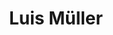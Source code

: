 ---
layout: page
title: Luis Müller
email: luis.mueller@cs.rwth-aachen.de
description: I’m interested in studying the capabilities and limitations of general-purpose machine learning architectures in the context of graph learning. My current research focus is on deriving a principled understanding of graph transformers and their potential benefits over GNNs.
room: 214
importance: 2
category: PhD Candidates
github: luis-mueller
redirect: https://luis-mueller.github.io/
---